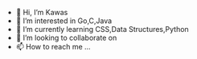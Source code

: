 - 👋 Hi, I’m Kawas 
- 👀 I’m interested in Go,C,Java
- 🌱 I’m currently learning CSS,Data Structures,Python
- 💞️ I’m looking to collaborate on 
- 📫 How to reach me ...


<!---
kawas8516/kawas8516 is a ✨ special ✨ repository because its `README.md` (this file) appears on your GitHub profile.
You can click the Preview link to take a look at your changes.
--->
